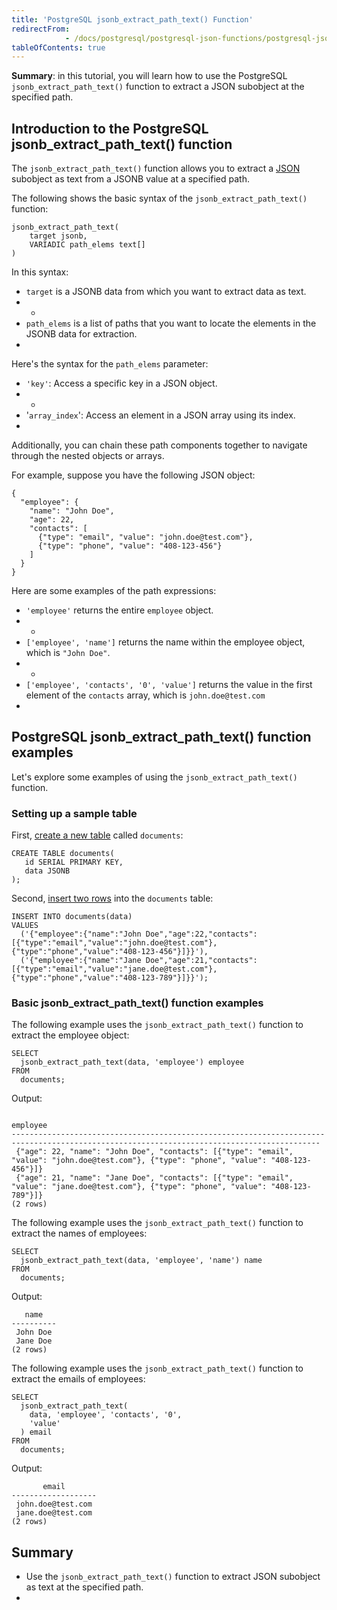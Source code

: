 ```yaml
---
title: 'PostgreSQL jsonb_extract_path_text() Function'
redirectFrom: 
            - /docs/postgresql/postgresql-json-functions/postgresql-jsonb_extract_path_text/
tableOfContents: true
---
```


**Summary**: in this tutorial, you will learn how to use the PostgreSQL `jsonb_extract_path_text()` function to extract a JSON subobject at the specified path.



## Introduction to the PostgreSQL jsonb_extract_path_text() function



The `jsonb_extract_path_text()` function allows you to extract a [JSON](/docs/postgresql/postgresql-json) subobject as text from a JSONB value at a specified path.



The following shows the basic syntax of the `jsonb_extract_path_text()` function:



```
jsonb_extract_path_text(
    target jsonb,
    VARIADIC path_elems text[]
)
```



In this syntax:



- `target` is a JSONB data from which you want to extract data as text.
- -
- `path_elems` is a list of paths that you want to locate the elements in the JSONB data for extraction.
- 


Here's the syntax for the `path_elems` parameter:



- `'key'`: Access a specific key in a JSON object.
- -
- '`array_index`': Access an element in a JSON array using its index.
- 


Additionally, you can chain these path components together to navigate through the nested objects or arrays.



For example, suppose you have the following JSON object:



```
{
  "employee": {
    "name": "John Doe",
    "age": 22,
    "contacts": [
      {"type": "email", "value": "john.doe@test.com"},
      {"type": "phone", "value": "408-123-456"}
    ]
  }
}
```



Here are some examples of the path expressions:



- `'employee'` returns the entire `employee` object.
- -
- `['employee', 'name']` returns the name within the employee object, which is `"John Doe"`.
- -
- `['employee', 'contacts', '0', 'value']` returns the value in the first element of the `contacts` array, which is `john.doe@test.com`
- 


## PostgreSQL jsonb_extract_path_text() function examples



Let's explore some examples of using the `jsonb_extract_path_text()` function.



### Setting up a sample table



First, [create a new table](/docs/postgresql/postgresql-create-table) called `documents`:



```
CREATE TABLE documents(
   id SERIAL PRIMARY KEY,
   data JSONB
);
```



Second, [insert two rows](/docs/postgresql/postgresql-insert) into the `documents` table:



```
INSERT INTO documents(data)
VALUES
  ('{"employee":{"name":"John Doe","age":22,"contacts":[{"type":"email","value":"john.doe@test.com"},{"type":"phone","value":"408-123-456"}]}}'),
  ('{"employee":{"name":"Jane Doe","age":21,"contacts":[{"type":"email","value":"jane.doe@test.com"},{"type":"phone","value":"408-123-789"}]}}');
```



### Basic jsonb_extract_path_text() function examples



The following example uses the `jsonb_extract_path_text()` function to extract the employee object:



```
SELECT
  jsonb_extract_path_text(data, 'employee') employee
FROM
  documents;
```



Output:



```
                                                                 employee
-------------------------------------------------------------------------------------------------------------------------------------------
 {"age": 22, "name": "John Doe", "contacts": [{"type": "email", "value": "john.doe@test.com"}, {"type": "phone", "value": "408-123-456"}]}
 {"age": 21, "name": "Jane Doe", "contacts": [{"type": "email", "value": "jane.doe@test.com"}, {"type": "phone", "value": "408-123-789"}]}
(2 rows)
```



The following example uses the `jsonb_extract_path_text()` function to extract the names of employees:



```
SELECT
  jsonb_extract_path_text(data, 'employee', 'name') name
FROM
  documents;
```



Output:



```
   name
----------
 John Doe
 Jane Doe
(2 rows)
```



The following example uses the `jsonb_extract_path_text()` function to extract the emails of employees:



```
SELECT
  jsonb_extract_path_text(
    data, 'employee', 'contacts', '0',
    'value'
  ) email
FROM
  documents;
```



Output:



```
       email
-------------------
 john.doe@test.com
 jane.doe@test.com
(2 rows)
```



## Summary



- Use the `jsonb_extract_path_text()` function to extract JSON subobject as text at the specified path.
- 
